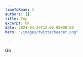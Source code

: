 ```yaml
---
timeToRead: 1
authors: []
title: Top
excerpt: OK
date: 2021-04-26T12:00:00+00:00
hero: "/images/twitterheader.png"

---
```

Go